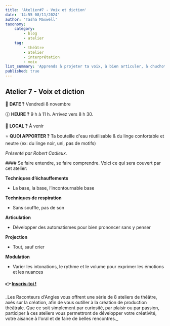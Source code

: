 ```yaml
---
title: 'Atelier#7 - Voix et diction'
date: '14:55 08/11/2024'
author: 'Tasha Maxwell'
taxonomy:
    category:
        - blog
        - atelier
    tag:
        - théâtre
        - atelier
        - interprétation
        - voix
list_summary: 'Apprends à projeter ta voix, à bien articuler, à chuchoter, à projeter sans crier et à créer des personnages en modulant intonations, rythmes et volume.'
published: true
---
```


## Atelier 7 - Voix et diction
📆 **DATE ?** Vendredi 8 novembre

🕧 **HEURE ?** 9 h à 11 h. Arrivez vers 8 h 30.

📍 **LOCAL ?** À venir

⭐ **QUOI APPORTER ?** Ta bouteille d'eau réutilisable & du linge confortable et neutre (ex: du linge noir, uni, pas de motifs)

_Présenté par Robert Cadieux._
<p>
    <p>
	</p>
</p>
#### Se faire entendre, se faire comprendre.
Voici ce qui sera couvert par cet atelier:

**Techniques d’échauffements**
* La base, la base, l’incontournable base

**Techniques de respiration**
* Sans souffle, pas de son

**Articulation**
* Développer des automatismes pour bien prononcer sans y penser

**Projection**
* Tout, sauf crier

**Modulation**
* Varier les intonations, le rythme et le volume pour exprimer les émotions et les nuances


#### 👉 [Inscris-toi !](https://lepointdevente.com/billets/kbg241108001)
<p>
    <span class="line"></span>
</p>
_Les Raconteurs d'Angles vous offrent une série de 8 ateliers de théâtre, axés sur la création, afin de vous outiller à la création de production théâtrale.
Que ce soit simplement par curiosité, par plaisir ou par passion, participer à ces ateliers vous permettront de développer votre créativité, votre aisance à l'oral et de faire de belles rencontres._